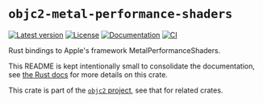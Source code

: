 # `objc2-metal-performance-shaders`

[![Latest version](https://badgen.net/crates/v/objc2-metal-performance-shaders)](https://crates.io/crates/objc2-metal-performance-shaders)
[![License](https://badgen.net/badge/license/MIT/blue)](../LICENSE.txt)
[![Documentation](https://docs.rs/objc2-metal-performance-shaders/badge.svg)](https://docs.rs/objc2-metal-performance-shaders/)
[![CI](https://github.com/madsmtm/objc2/actions/workflows/ci.yml/badge.svg)](https://github.com/madsmtm/objc2/actions/workflows/ci.yml)

Rust bindings to Apple's framework MetalPerformanceShaders.

This README is kept intentionally small to consolidate the documentation, see
[the Rust docs](https://docs.rs/objc2-metal-performance-shaders/) for more details on this crate.

This crate is part of the [`objc2` project](https://github.com/madsmtm/objc2),
see that for related crates.

